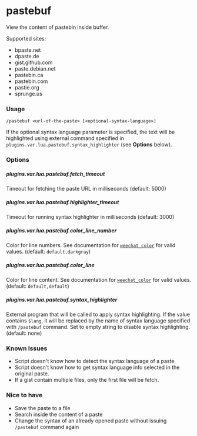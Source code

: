 # pastebuf

View the content of pastebin inside buffer.

Supported sites:

- bpaste.net
- dpaste.de
- gist.github.com
- paste.debian.net
- pastebin.ca
- pastebin.com
- pastie.org
- sprunge.us

### Usage

    /pastebuf <url-of-the-paste> [<optional-syntax-language>]

If the optional syntax language parameter is specified, the text will be
highlighted using external command specified in
`plugins.var.lua.pastebuf.syntax_highlighter` (see **Options** below).


### Options

##### plugins.var.lua.pastebuf.fetch_timeout

Timeout for fetching the paste URL in milliseconds (default: 5000)

##### plugins.var.lua.pastebuf.highlighter_timeout

Timeout for running syntax highlighter in milliseconds (default: 3000)

##### plugins.var.lua.pastebuf.color_line_number

Color for line numbers. See documentation for [`weechat_color`][color info] for
valid values. (default: `default,darkgray`)

##### plugins.var.lua.pastebuf.color_line

Color for line content. See documentation for [`weechat_color`][color info] for
valid values. (default: `default,default`)

##### plugins.var.lua.pastebuf.syntax_highlighter

External program that will be called to apply syntax highlighting. If the value
contains `$lang`, it will be replaced by the name of syntax language specified
with `/pastebuf` command. Set to empty string to disable syntax highlighting.
(default: none)

[color info]:
http://weechat.org/files/doc/devel/weechat_plugin_api.en.html#_weechat_color


### Known Issues

- Script doesn't know how to detect the syntax language of a paste
- Script doesn't know how to get syntax language info selected in the original
  paste.
- If a gist contain multiple files, only the first file will be fetch.

### Nice to have

- Save the paste to a file
- Search inside the content of a paste
- Change the syntax of an already opened paste without issuing `/pastebuf`
  command again
